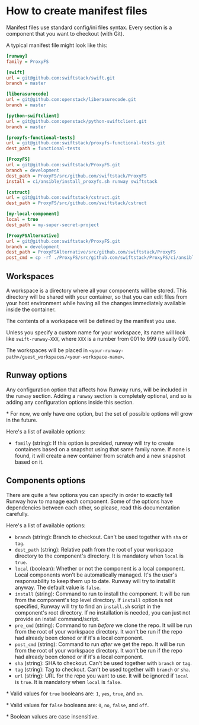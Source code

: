 How to create manifest files
============================

Manifest files use standard config/ini files syntax. Every section is a
component that you want to checkout (with Git).

A typical manifest file might look like this:

```ini
[runway]
family = ProxyFS

[swift]
url = git@github.com:swiftstack/swift.git
branch = master

[liberasurecode]
url = git@github.com:openstack/liberasurecode.git
branch = master

[python-swiftclient]
url = git@github.com:openstack/python-swiftclient.git
branch = master

[proxyfs-functional-tests]
url = git@github.com:swiftstack/proxyfs-functional-tests.git
dest_path = functional-tests

[ProxyFS]
url = git@github.com:swiftstack/ProxyFS.git
branch = development
dest_path = ProxyFS/src/github.com/swiftstack/ProxyFS
install = ci/ansible/install_proxyfs.sh runway swiftstack

[cstruct]
url = git@github.com:swiftstack/cstruct.git
dest_path = ProxyFS/src/github.com/swiftstack/cstruct

[my-local-component]
local = true
dest_path = my-super-secret-project

[ProxyFSAlternative]
url = git@github.com:swiftstack/ProxyFS.git
branch = development
dest_path = ProxyFSAlternative/src/github.com/swiftstack/ProxyFS
post_cmd = cp -rf ./ProxyFS/src/github.com/swiftstack/ProxyFS/ci/ansible/install_proxyfs_runway.sh ./ProxyFS/install.sh
```


Workspaces
----------

A workspace is a directory where all your components will be stored. This
directory will be shared with your container, so that you can edit files from
your host environment while having all the changes immediately available inside
the container.

The contents of a workspace will be defined by the manifest you use.

Unless you specify a custom name for your workspace, its name will look like
`swift-runway-XXX`, where `XXX` is a number from 001 to 999 (usually 001).

The workspaces will be placed in
`<your-runway-path>/guest_workspaces/<your-workspace-name>`.


Runway options
--------------

Any configuration option that affects how Runway runs, will be included in the
`runway` section. Adding a `runway` section is completely optional, and so is
adding any configuration options inside this section.

\* For now, we only have one option, but the set of possible options will grow
in the future.

Here's a list of available options:

* `family` (string): If this option is provided, runway will try to create
containers based on a snapshot using that same family name. If none is found,
it will create a new container from scratch and a new snapshot based on it.


Components options
------------------

There are quite a few options you can specify in order to exactly tell Runway
how to manage each component. Some of the options have dependencies between
each other, so please, read this documentation carefully.

Here's a list of available options:

* `branch` (string): Branch to checkout. Can't be used together with `sha` or
`tag`.
* `dest_path` (string): Relative path from the root of your workspace directory
to the component's directory. It is mandatory when `local` is `true`.
* `local` (boolean): Whether or not the component is a local component. Local
components won't be automatically managed. It's the user's responsability to
keep them up to date. Runway will try to install it anyway. The default value
is `false`.
* `install` (string): Command to run to install the component. It will be run
from the component's top level directory. If `install` option is not specified,
Runway will try to find an `install.sh` script in the component's root
directory. If no installation is needed, you can just not provide an install
command/script.
* `pre_cmd` (string): Command to run *before* we clone the repo. It will be run
from the root of your workspace directory. It won't be run if the repo had
already been cloned or if it's a local component.
* `post_cmd` (string): Command to run *after* we get the repo. It will be run
from  the root of your workspace directory. It won't be run if the repo had
already been cloned or if it's a local component.
* `sha` (string): SHA to checkout. Can't be used together with `branch` or
`tag`.
* `tag` (string): Tag to checkout. Can't be used together with `branch` or
`sha`.
* `url` (string): URL for the repo you want to use. It will be ignored if
`local` is `true`. It is mandatory when `local` is `false`.


\* Valid values for `true` booleans are: `1`, `yes`, `true`, and `on`.

\* Valid values for `false` booleans are: `0`, `no`, `false`, and `off`.

\* Boolean values are case insensitive.
